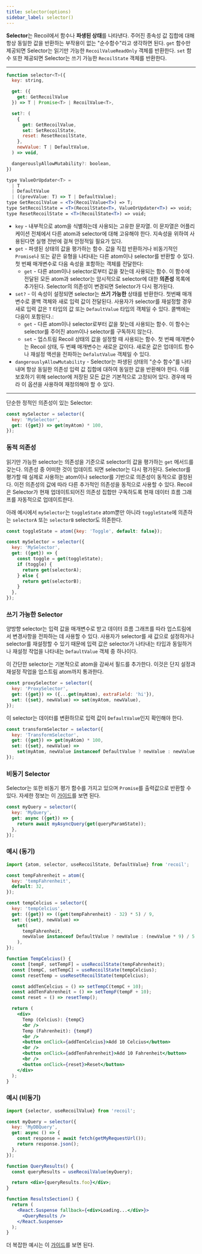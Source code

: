 ```yaml
---
title: selector(options)
sidebar_label: selector()
---
```


**Selector**는 Recoil에서 함수나 **파생된 상태**를 나타낸다. 주어진 종속성 값 집합에 대해 항상 동일한 값을 반환하는 부작용이 없는 "순수함수"라고 생각하면 된다. `get` 함수만 제공되면 Selector는 읽기만 가능한 `RecoilValueReadOnly` 객체를 반환한다. `set` 함수 또한 제공되면 Selector는 쓰기 가능한 `RecoilState` 객체를 반환한다.

---

```jsx
function selector<T>({
  key: string,

  get: ({
    get: GetRecoilValue
  }) => T | Promise<T> | RecoilValue<T>,

  set?: (
    {
      get: GetRecoilValue,
      set: SetRecoilState,
      reset: ResetRecoilState,
    },
    newValue: T | DefaultValue,
  ) => void,

  dangerouslyAllowMutability?: boolean,
})
```

```jsx
type ValueOrUpdater<T> =
  | T
  | DefaultValue
  | ((prevValue: T) => T | DefaultValue);
type GetRecoilValue = <T>(RecoilValue<T>) => T;
type SetRecoilState = <T>(RecoilState<T>, ValueOrUpdater<T>) => void;
type ResetRecoilState = <T>(RecoilState<T>) => void;
```

- `key` - 내부적으로 atom을 식별하는데 사용되는 고유한 문자열. 이 문자열은 어플리케이션 전체에서 다른 atom과 selector에 대해 고유해야 한다. 지속성을 위하여 사용된다면 실행 전반에 걸쳐 안정적일 필요가 있다.
- `get` - 파생된 상태의 값을 평가하는 함수. 값을 직접 반환하거나 비동기적인 `Promise`나 또는 같은 유형을 나타내는 다른 atom이나 selector를 반환할 수 있다. 첫 번째 매개변수로 다음 속성을 포함하는 객체를 전달한다:
  - `get` - 다른 atom이나 selector로부터 값을 찾는데 사용되는 함수. 이 함수에 전달된 모든 atom과 selector는 암시적으로 selector에 대한 **의존성** 목록에 추가된다. Selector의 의존성이 변경되면 Selector가 다시 평가된다.
- `set?` - 이 속성이 설정되면 selector는 **쓰기 가능한** 상태를 반환한다. 첫번째 매개변수로 콜백 객체와 새로 입력 값이 전달된다. 사용자가 selector를 재설정할 경우 새로 입력 값은 `T` 타입의 값 또는 `DefaultValue` 타입의 객체일 수 있다. 콜백에는 다음이 포함된다.:
  - `get` - 다른 atom이나 selector로부터 값을 찾는데 사용되는 함수. 이 함수는 selector를 주어진 atom이나 selector를 구독하지 않는다.
  - `set` - 업스트림 Recoil 상태의 값을 설정할 때 사용되는 함수. 첫 번째 매개변수는 Recoil 상태, 두 번째 매개변수는 새로운 값이다. 새로운 값은 업데이트 함수나 재설정 액션을 전파하는 `DefalutValue` 객체일 수 있다.
- `dangerouslyAllowMutability` - Selector는 파생된 상태의 "순수 함수"를 나타내며 항상 동일한 의존성 입력 값 집합에 대하여 동일한 값을 반환해야 한다. 이를 보호하기 위해 selector에 저장된 모든 값은 기본적으로 고정되어 있다. 경우에 따라 이 옵션을 사용하여 재정의해야 할 수 있다.

---

단순한 정적인 의존성이 있는 Selector:

```jsx
const mySelector = selector({
  key: 'MySelector',
  get: ({get}) => get(myAtom) * 100,
});
```

### 동적 의존성

읽기만 가능한 selector는 의존성을 기준으로 selector의 값을 평가하는 `get` 메서드를 갖는다. 의존성 중 어떠한 것이 업데이트 되면 selector는 다시 평가된다. Selector를 평가할 때 실제로 사용하는 atom이나 selector를 기반으로 의존성이 동적으로 결정된다. 이전 의존성의 값에 따라 다른 추가적인 의존성을 동적으로 사용할 수 있다. Recoil은 Selector가 현재 업데이트되어진 의존성 집합만 구독하도록 현재 데이터 흐름 그래프를 자동적으로 업데이트한다.

아래 예시에서 `mySelector`는 `toggleState` atom뿐만 아니라 `toggleState`에 의존하는 `selectorA` 또는 `selectorB` selector도 의존한다.

```jsx
const toggleState = atom({key: 'Toggle', default: false});

const mySelector = selector({
  key: 'MySelector',
  get: ({get}) => {
    const toggle = get(toggleState);
    if (toggle) {
      return get(selectorA);
    } else {
      return get(selectorB);
    }
  },
});
```

### 쓰기 가능한 Selector

양방향 selector는 입력 값을 매개변수로 받고 데이터 흐름 그래프를 따라 업스트림에서 변경사항을 전파하는 데 사용할 수 있다. 사용자가 selector를 새 값으로 설정하거나 selector를 재설정할 수 있기 때문에 입력 값은 selector가 나타내는 타입과 동일하거나 재설정 작업을 나타내는 `DefaultValue` 객체 중 하나이다.

이 간단한 selector는 기본적으로 atom을 감싸서 필드를 추가한다. 이것은 단지 설정과 재설정 작업을 업스트림 atom까지 통과한다.

```jsx
const proxySelector = selector({
  key: 'ProxySelector',
  get: ({get}) => ({...get(myAtom), extraField: 'hi'}),
  set: ({set}, newValue) => set(myAtom, newValue),
});
```

이 selector는 데이터를 변환하므로 입력 값이 `DefaultValue`인지 확인해야 한다.

```jsx
const transformSelector = selector({
  key: 'TransformSelector',
  get: ({get}) => get(myAtom) * 100,
  set: ({set}, newValue) =>
    set(myAtom, newValue instanceof DefaultValue ? newValue : newValue / 100),
});
```

### 비동기 Selector

Selector는 또한 비동기 평가 함수를 가지고 있으며 `Promise`를 출력값으로 반환할 수 있다. 자세한 정보는 이 [가이드](/docs/guides/asynchronous-data-queries)를 보면 된다.

```jsx
const myQuery = selector({
  key: 'MyQuery',
  get: async ({get}) => {
    return await myAsyncQuery(get(queryParamState));
  },
});
```

### 예시 (동기)

```jsx
import {atom, selector, useRecoilState, DefaultValue} from 'recoil';

const tempFahrenheit = atom({
  key: 'tempFahrenheit',
  default: 32,
});

const tempCelcius = selector({
  key: 'tempCelcius',
  get: ({get}) => ((get(tempFahrenheit) - 32) * 5) / 9,
  set: ({set}, newValue) =>
    set(
      tempFahrenheit,
      newValue instanceof DefaultValue ? newValue : (newValue * 9) / 5 + 32,
    ),
});

function TempCelcius() {
  const [tempF, setTempF] = useRecoilState(tempFahrenheit);
  const [tempC, setTempC] = useRecoilState(tempCelcius);
  const resetTemp = useResetRecoilState(tempCelcius);

  const addTenCelcius = () => setTempC(tempC + 10);
  const addTenFahrenheit = () => setTempF(tempF + 10);
  const reset = () => resetTemp();

  return (
    <div>
      Temp (Celcius): {tempC}
      <br />
      Temp (Fahrenheit): {tempF}
      <br />
      <button onClick={addTenCelcius}>Add 10 Celcius</button>
      <br />
      <button onClick={addTenFahrenheit}>Add 10 Fahrenheit</button>
      <br />
      <button onClick={reset}>Reset</button>
    </div>
  );
}
```

### 예시 (비동기)

```jsx
import {selector, useRecoilValue} from 'recoil';

const myQuery = selector({
  key: 'MyDBQuery',
  get: async () => {
    const response = await fetch(getMyRequestUrl());
    return response.json();
  },
});

function QueryResults() {
  const queryResults = useRecoilValue(myQuery);

  return <div>{queryResults.foo}</div>;
}

function ResultsSection() {
  return (
    <React.Suspense fallback={<div>Loading...</div>}>
      <QueryResults />
    </React.Suspense>
  );
}
```

더 복잡한 예시는 이 [가이드](/docs/guides/asynchronous-data-queries)를 보면 된다.
